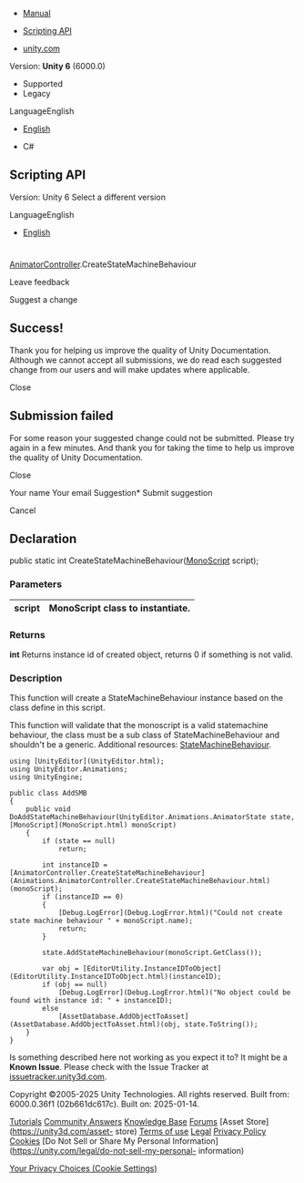 [ ]()

  * [Manual](../Manual/index.html)
  * [Scripting API](../ScriptReference/index.html)

  * [unity.com](https://unity.com/)

Version: **Unity 6** (6000.0)

  * Supported
  * Legacy

LanguageEnglish

  * [English]()

  * C#

[ ](https://docs.unity3d.com)

## Scripting API

Version: Unity 6 Select a different version

LanguageEnglish

  * [English]()

#
[AnimatorController](Animations.AnimatorController.html).CreateStateMachineBehaviour

Leave feedback

Suggest a change

## Success!

Thank you for helping us improve the quality of Unity Documentation. Although
we cannot accept all submissions, we do read each suggested change from our
users and will make updates where applicable.

Close

## Submission failed

For some reason your suggested change could not be submitted. Please <a>try
again</a> in a few minutes. And thank you for taking the time to help us
improve the quality of Unity Documentation.

Close

Your name Your email Suggestion* Submit suggestion

Cancel

[ ]()

## Declaration

public static int CreateStateMachineBehaviour([MonoScript](MonoScript.html)
script);

### Parameters

script | MonoScript class to instantiate.  
---|---  
  
### Returns

**int** Returns instance id of created object, returns 0 if something is not
valid.

### Description

This function will create a StateMachineBehaviour instance based on the class
define in this script.

This function will validate that the monoscript is a valid statemachine
behaviour, the class must be a sub class of StateMachineBehaviour and
shouldn't be a generic. Additional resources:
[StateMachineBehaviour](StateMachineBehaviour.html).

    
    
    using [UnityEditor](UnityEditor.html);
    using UnityEditor.Animations;
    using UnityEngine;  
      
    public class AddSMB
    {
        public void DoAddStateMachineBehaviour(UnityEditor.Animations.AnimatorState state, [MonoScript](MonoScript.html) monoScript)
        {
            if (state == null)
                return;  
      
            int instanceID = [AnimatorController.CreateStateMachineBehaviour](Animations.AnimatorController.CreateStateMachineBehaviour.html)(monoScript);
            if (instanceID == 0)
            {
                [Debug.LogError](Debug.LogError.html)("Could not create state machine behaviour " + monoScript.name);
                return;
            }  
      
            state.AddStateMachineBehaviour(monoScript.GetClass());  
      
            var obj = [EditorUtility.InstanceIDToObject](EditorUtility.InstanceIDToObject.html)(instanceID);
            if (obj == null)
                [Debug.LogError](Debug.LogError.html)("No object could be found with instance id: " + instanceID);
            else
                [AssetDatabase.AddObjectToAsset](AssetDatabase.AddObjectToAsset.html)(obj, state.ToString());
        }
    }
    

Is something described here not working as you expect it to? It might be a
**Known Issue**. Please check with the Issue Tracker at
[issuetracker.unity3d.com](https://issuetracker.unity3d.com).

Copyright ©2005-2025 Unity Technologies. All rights reserved. Built from:
6000.0.36f1 (02b661dc617c). Built on: 2025-01-14.

[Tutorials](https://unity3d.com/learn) [Community
Answers](https://answers.unity3d.com) [Knowledge
Base](https://support.unity3d.com/hc/en-us)
[Forums](https://forum.unity3d.com) [Asset Store](https://unity3d.com/asset-
store) [Terms of use](https://docs.unity3d.com/Manual/TermsOfUse.html)
[Legal](https://unity.com/legal) [Privacy
Policy](https://unity.com/legal/privacy-policy)
[Cookies](https://unity.com/legal/cookie-policy) [Do Not Sell or Share My
Personal Information](https://unity.com/legal/do-not-sell-my-personal-
information)

[Your Privacy Choices (Cookie Settings)](javascript:void\(0\);)


